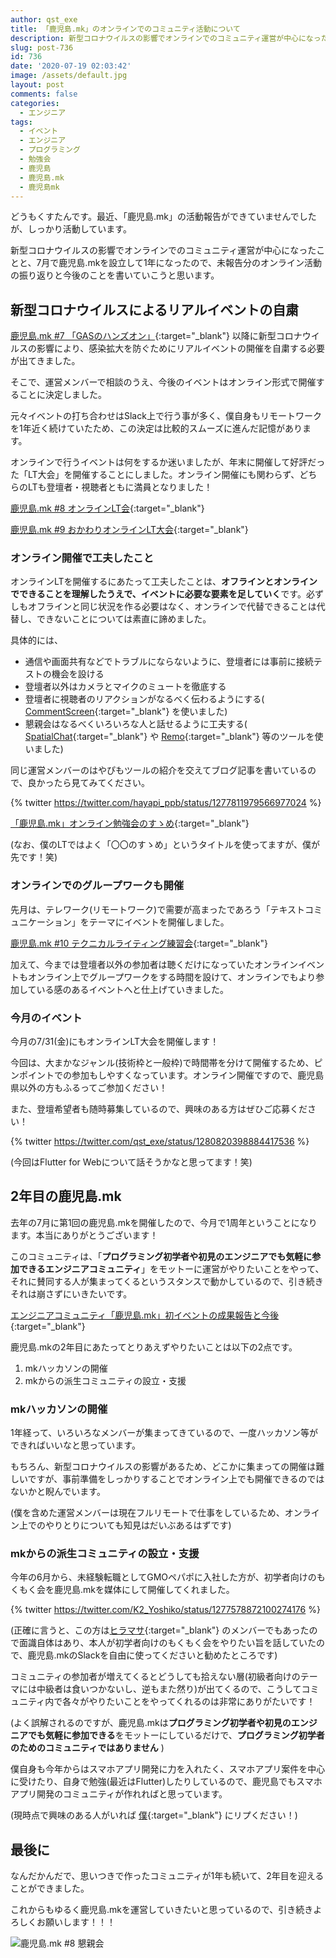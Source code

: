 ```yaml
---
author: qst_exe
title: 「鹿児島.mk」のオンラインでのコミュニティ活動について
description: 新型コロナウイルスの影響でオンラインでのコミュニティ運営が中心になったことと、7月で鹿児島.mkを設立して1年になったので、未報告分のオンライン活動の振り返りと今後のことを書いていこうと思います。
slug: post-736
id: 736
date: '2020-07-19 02:03:42'
image: /assets/default.jpg 
layout: post
comments: false
categories:
  - エンジニア
tags:
  - イベント
  - エンジニア
  - プログラミング
  - 勉強会
  - 鹿児島
  - 鹿児島.mk
  - 鹿児島mk
---
```


どうもくすたんです。最近、「鹿児島.mk」の活動報告ができていませんでしたが、しっかり活動しています。

新型コロナウイルスの影響でオンラインでのコミュニティ運営が中心になったことと、7月で鹿児島.mkを設立して1年になったので、未報告分のオンライン活動の振り返りと今後のことを書いていこうと思います。

## 新型コロナウイルスによるリアルイベントの自粛

[鹿児島.mk #7 「GASのハンズオン」](https://blog.hhg-exe.jp/post-706){:target="_blank"} 以降に新型コロナウイルスの影響により、感染拡大を防ぐためにリアルイベントの開催を自粛する必要が出てきました。

そこで、運営メンバーで相談のうえ、今後のイベントはオンライン形式で開催することに決定しました。

元々イベントの打ち合わせはSlack上で行う事が多く、僕自身もリモートワークを1年近く続けていたため、この決定は比較的スムーズに進んだ記憶があります。

オンラインで行うイベントは何をするか迷いましたが、年末に開催して好評だった「LT大会」を開催することにしました。オンライン開催にも関わらず、どちらのLTも登壇者・視聴者ともに満員となりました！

[鹿児島.mk #8 オンラインLT会](https://kagoshima-mk.connpass.com/event/172646/){:target="_blank"}

[鹿児島.mk #9 おかわりオンラインLT大会](https://kagoshima-mk.connpass.com/event/175772/){:target="_blank"}

### オンライン開催で工夫したこと

オンラインLTを開催するにあたって工夫したことは、**オフラインとオンラインでできることを理解したうえで、イベントに必要な要素を足していく**です。必ずしもオフラインと同じ状況を作る必要はなく、オンラインで代替できることは代替し、できないことについては素直に諦めました。

具体的には、

* 通信や画面共有などでトラブルにならないように、登壇者には事前に接続テストの機会を設ける
* 登壇者以外はカメラとマイクのミュートを徹底する
* 登壇者に視聴者のリアクションがなるべく伝わるようにする( [CommentScreen](https://commentscreen.com/){:target="_blank"} を使いました)
* 懇親会はなるべくいろいろな人と話せるように工夫する( [SpatialChat](https://spatial.chat/){:target="_blank"} や [Remo](https://remo.co/){:target="_blank"} 等のツールを使いました)

同じ運営メンバーのはやぴもツールの紹介を交えてブログ記事を書いているので、良かったら見てみてください。

{% twitter https://twitter.com/hayapi_ppb/status/1277811979566977024 %}

[「鹿児島.mk」オンライン勉強会のすゝめ](https://tech.pepabo.com/2020/06/30/kagoshima-dot-mk-online/){:target="_blank"}

(なお、僕のLTではよく「〇〇のすゝめ」というタイトルを使ってますが、僕が先です！笑)

### オンラインでのグループワークも開催

先月は、テレワーク(リモートワーク)で需要が高まったであろう「テキストコミュニケーション」をテーマにイベントを開催しました。

[鹿児島.mk #10 テクニカルライティング練習会](https://kagoshima-mk.connpass.com/event/178597/){:target="_blank"}

加えて、今までは登壇者以外の参加者は聴くだけになっていたオンラインイベントもオンライン上でグループワークをする時間を設けて、オンラインでもより参加している感のあるイベントへと仕上げていきました。

### 今月のイベント

今月の7/31(金)にもオンラインLT大会を開催します！

今回は、大まかなジャンル(技術枠と一般枠)で時間帯を分けて開催するため、ピンポイントでの参加もしやすくなっています。オンライン開催ですので、鹿児島県以外の方もふるってご参加ください！

また、登壇希望者も随時募集しているので、興味のある方はぜひご応募ください！

{% twitter https://twitter.com/qst_exe/status/1280820398884417536 %}

(今回はFlutter for Webについて話そうかなと思ってます！笑)

## 2年目の鹿児島.mk

去年の7月に第1回の鹿児島.mkを開催したので、今月で1周年ということになります。本当にありがとうございます！

このコミュニティは、「**プログラミング初学者や初見のエンジニアでも気軽に参加できるエンジニアコミュニティ**」をモットーに運営がやりたいことをやって、それに賛同する人が集まってくるというスタンスで動かしているので、引き続きそれは崩さずにいきたいです。

[エンジニアコミュニティ「鹿児島.mk」初イベントの成果報告と今後](https://blog.hhg-exe.jp/post-158){:target="_blank"}

鹿児島.mkの2年目にあたってとりあえずやりたいことは以下の2点です。

1. mkハッカソンの開催
1. mkからの派生コミュニティの設立・支援 

### mkハッカソンの開催

1年経って、いろいろなメンバーが集まってきているので、一度ハッカソン等ができればいいなと思っています。

もちろん、新型コロナウイルスの影響があるため、どこかに集まっての開催は難しいですが、事前準備をしっかりすることでオンライン上でも開催できるのではないかと睨んでいます。

(僕を含めた運営メンバーは現在フルリモートで仕事をしているため、オンライン上でのやりとりについても知見はだいぶあるはずです)

### mkからの派生コミュニティの設立・支援 

今年の6月から、未経験転職としてGMOペパポに入社した方が、初学者向けのもくもく会を鹿児島.mkを媒体にして開催してくれました。

{% twitter https://twitter.com/K2_Yoshiko/status/1277578872100274176 %}

(正確に言うと、この方は[ヒラマサ](https://blog.hhg-exe.jp/post-344){:target="_blank"} のメンバーでもあったので面識自体はあり、本人が初学者向けのもくもく会をやりたい旨を話していたので、鹿児島.mkのSlackを自由に使ってくださいと勧めたところです)

コミュニティの参加者が増えてくるとどうしても拾えない層(初級者向けのテーマには中級者は食いつかないし、逆もまた然り)が出てくるので、こうしてコミュニティ内で各々がやりたいことをやってくれるのは非常にありがたいです！

(よく誤解されるのですが、鹿児島.mkは**プログラミング初学者や初見のエンジニアでも気軽に参加できる**をモットーにしているだけで、**プログラミング初学者のためのコミュニティではありません** )

僕自身も今年からはスマホアプリ開発に力を入れたく、スマホアプリ案件を中心に受けたり、自身で勉強(最近はFlutter)したりしているので、鹿児島でもスマホアプリ開発のコミュニティが作れればと思っています。

(現時点で興味のある人がいれば [僕](https://twitter.com/qst_exe){:target="_blank"} にリプください！)

## 最後に

なんだかんだで、思いつきで作ったコミュニティが1年も続いて、2年目を迎えることができました。

これからもゆるく鹿児島.mkを運営していきたいと思っているので、引き続きよろしくお願いします！！！ 

![鹿児島.mk #8 懇親会](https://firebasestorage.googleapis.com/v0/b/kstsystems-5d1d3.appspot.com/o/2020%2F07%2Fkagoshima-mk.jpg?alt=media&token=cc877b99-85ce-40fe-a923-83732b04e94e)
